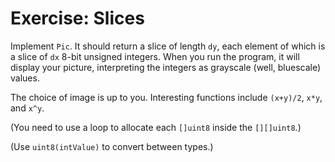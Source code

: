 # Exercise: Slices

Implement `Pic`. It should return a slice of length `dy`, each element of which is a
slice of `dx` 8-bit unsigned integers. When you run the program, it will display
your picture, interpreting the integers as grayscale (well, bluescale) values.

The choice of image is up to you. Interesting functions include `(x+y)/2`, `x*y`,
and `x^y`.

(You need to use a loop to allocate each `[]uint8` inside the `[][]uint8`.)

(Use `uint8(intValue)` to convert between types.)
